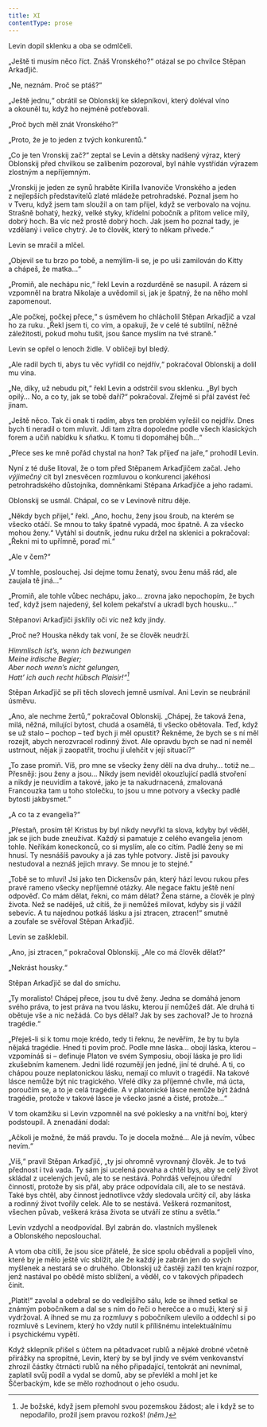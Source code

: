 ```yaml
---
title: XI
contentType: prose
---
```


Levin dopil sklenku a oba se odmlčeli.

„Ještě ti musím něco říct. Znáš Vronského?“ otázal se po chvilce Stěpan Arkaďjič.

„Ne, neznám. Proč se ptáš?“

„Ještě jednu,“ obrátil se Oblonskij ke sklepníkovi, který doléval víno a okouněl tu, když ho nejméně potřebovali.

„Proč bych měl znát Vronského?“

„Proto, že je to jeden z tvých konkurentů.“

„Co je ten Vronskij zač?“ zeptal se Levin a dětsky nadšený výraz, který Oblonskij před chvilkou se zalíbením pozoroval, byl náhle vystřídán výrazem zlostným a nepříjemným.

„Vronskij je jeden ze synů hraběte Kirilla Ivanoviče Vronského a jeden z nejlepších představitelů zlaté mládeže petrohradské. Poznal jsem ho v Tveru, když jsem tam sloužil a on tam přijel, když se verbovalo na vojnu. Strašně bohatý, hezký, velké styky, křídelní pobočník a přitom velice milý, dobrý hoch. Ba víc než prostě dobrý hoch. Jak jsem ho poznal tady, je vzdělaný i velice chytrý. Je to člověk, který to někam přivede.“

Levin se mračil a mlčel.

„Objevil se tu brzo po tobě, a nemýlím-li se, je po uši zamilován do Kitty a chápeš, že matka…“

„Promiň, ale nechápu nic,“ řekl Levin a rozdurděně se nasupil. A rázem si vzpomněl na bratra Nikolaje a uvědomil si, jak je špatný, že na něho mohl zapomenout.

„Ale počkej, počkej přece,“ s úsměvem ho chlácholil Stěpan Arkaďjič a vzal ho za ruku. „Řekl jsem ti, co vím, a opakuji, že v celé té subtilní, něžné záležitosti, pokud mohu tušit, jsou šance myslím na tvé straně.“

Levin se opřel o lenoch židle. V obličeji byl bledý.

„Ale radil bych ti, abys tu věc vyřídil co nejdřív,“ pokračoval Oblonskij a dolil mu vína.

„Ne, díky, už nebudu pít,“ řekl Levin a odstrčil svou sklenku. „Byl bych opilý… No, a co ty, jak se tobě daří?“ pokračoval. Zřejmě si přál zavést řeč jinam.

„Ještě něco. Tak či onak ti radím, abys ten problém vyřešil co nejdřív. Dnes bych ti neradil o tom mluvit. Jdi tam zítra dopoledne podle všech klasických forem a učiň nabídku k sňatku. K tomu ti dopomáhej bůh…“

„Přece ses ke mně pořád chystal na hon? Tak přijeď na jaře,“ prohodil Levin.

Nyní z té duše litoval, že o tom před Stěpanem Arkaďjičem začal. Jeho _výjimečný_ cit byl znesvěcen rozmluvou o konkurenci jakéhosi petrohradského důstojníka, domněnkami Stěpana Arkaďjiče a jeho radami.

Oblonskij se usmál. Chápal, co se v Levinově nitru děje.

„Někdy bych přijel,“ řekl. „Ano, hochu, ženy jsou šroub, na kterém se všecko otáčí. Se mnou to taky špatně vypadá, moc špatně. A za všecko mohou ženy.“ Vytáhl si doutník, jednu ruku držel na sklenici a pokračoval: „Řekni mi to upřímně, poraď mi.“

„Ale v čem?“

„V tomhle, poslouchej. Jsi dejme tomu ženatý, svou ženu máš rád, ale zaujala tě jiná…“

„Promiň, ale tohle vůbec nechápu, jako… zrovna jako nepochopím, že bych teď, když jsem najedený, šel kolem pekařství a ukradl bych housku…“

Stěpanovi Arkaďjiči jiskřily oči víc než kdy jindy.

„Proč ne? Houska někdy tak voní, že se člověk neudrží.

_Himmlisch ist’s, wenn ich bezwungen  
Meine irdische Begier;  
Aber noch wenn’s nicht gelungen,  
Hatt’ ich auch recht hübsch Plaisir!“[^8]_

Stěpan Arkaďjič se při těch slovech jemně usmíval. Ani Levin se neubránil úsměvu.

„Ano, ale nechme žertů,“ pokračoval Oblonskij. „Chápej, že taková žena, milá, něžná, milující bytost, chudá a osamělá, ti všecko obětovala. Teď, když se už stalo – pochop – teď bych ji měl opustit? Řekněme, že bych se s ní měl rozejít, abych nerozvracel rodinný život. Ale opravdu bych se nad ní neměl ustrnout, nějak ji zaopatřit, trochu jí ulehčit v její situaci?“

„To zase promiň. Víš, pro mne se všecky ženy dělí na dva druhy… totiž ne… Přesněji: jsou ženy a jsou… Nikdy jsem neviděl okouzlující padlá stvoření a nikdy je neuvidím a takové, jako je ta nakudrnacená, zmalovaná Francouzka tam u toho stolečku, to jsou u mne potvory a všecky padlé bytosti jakbysmet.“

„A co ta z evangelia?“

„Přestaň, prosím tě! Kristus by byl nikdy nevyřkl ta slova, kdyby byl věděl, jak se jich bude zneužívat. Každý si pamatuje z celého evangelia jenom tohle. Neříkám koneckonců, co si myslím, ale co cítím. Padlé ženy se mi hnusí. Ty nesnášíš pavouky a já zas tyhle potvory. Jistě jsi pavouky nestudoval a neznáš jejich mravy. Se mnou je to stejné.“

„Tobě se to mluví! Jsi jako ten Dickensův pán, který hází levou rukou přes pravé rameno všecky nepříjemné otázky. Ale negace faktu ještě není odpověď. Co mám dělat, řekni, co mám dělat? Žena stárne, a člověk je plný života. Než se naděješ, už cítíš, že ji nemůžeš milovat, kdyby sis jí vážil sebevíc. A tu najednou potkáš lásku a jsi ztracen, ztracen!“ smutně a zoufale se svěřoval Stěpan Arkaďjič.

Levin se zašklebil.

„Ano, jsi ztracen,“ pokračoval Oblonskij. „Ale co má člověk dělat?“

„Nekrást housky.“

Stěpan Arkaďjič se dal do smíchu.

„Ty moralisto! Chápej přece, jsou tu dvě ženy. Jedna se domáhá jenom svého práva, to jest práva na tvou lásku, kterou jí nemůžeš dát. Ale druhá ti obětuje vše a nic nežádá. Co bys dělal? Jak by ses zachoval? Je to hrozná tragédie.“

„Přeješ-li si k tomu moje krédo, tedy ti řeknu, že nevěřím, že by tu byla nějaká tragédie. Hned ti povím proč. Podle mne láska… obojí láska, kterou – vzpomínáš si – definuje Platon ve svém Symposiu, obojí láska je pro lidi zkušebním kamenem. Jedni lidé rozumějí jen jedné, jiní té druhé. A ti, co chápou pouze neplatonickou lásku, nemají co mluvit o tragédii. Na takové lásce nemůže být nic tragického. Vřelé díky za příjemné chvíle, má úcta, poroučím se, a to je celá tragédie. A v platonické lásce nemůže být žádná tragédie, protože v takové lásce je všecko jasné a čisté, protože…“

V tom okamžiku si Levin vzpomněl na své poklesky a na vnitřní boj, který podstoupil. A znenadání dodal:

„Ačkoli je možné, že máš pravdu. To je docela možné… Ale já nevím, vůbec nevím.“

„Víš,“ pravil Stěpan Arkaďjič, „ty jsi ohromně vyrovnaný člověk. Je to tvá přednost i tvá vada. Ty sám jsi ucelená povaha a chtěl bys, aby se celý život skládal z ucelených jevů, ale to se nestává. Pohrdáš veřejnou úřední činností, protože by sis přál, aby práce odpovídala cíli, ale to se nestává. Také bys chtěl, aby činnost jednotlivce vždy sledovala určitý cíl, aby láska a rodinný život tvořily celek. Ale to se nestává. Veškerá rozmanitost, všechen půvab, veškerá krása života se utváří ze stínu a světla.“

Levin vzdychl a neodpovídal. Byl zabrán do. vlastních myšlenek a Oblonského neposlouchal.

A vtom oba cítili, že jsou sice přátelé, že sice spolu obědvali a popíjeli víno, které by je mělo ještě víc sblížit, ale že každý je zabrán jen do svých myšlenek a nestará se o druhého. Oblonskij už častěji zažil ten krajní rozpor, jenž nastával po obědě místo sblížení, a věděl, co v takových případech činit.

„Platit!“ zavolal a odebral se do vedlejšího sálu, kde se ihned setkal se známým pobočníkem a dal se s ním do řeči o herečce a o muži, který si ji vydržoval. A ihned se mu za rozmluvy s pobočníkem ulevilo a oddechl si po rozmluvě s Levinem, který ho vždy nutil k přílišnému intelektuálnímu i psychickému vypětí.

Když sklepník přišel s účtem na pětadvacet rublů a nějaké drobné včetně přirážky na spropitné, Levin, který by se byl jindy ve svém venkovanství zhrozil částky čtrnácti rublů na něho připadající, tentokrát ani nevnímal, zaplatil svůj podíl a vydal se domů, aby se převlékl a mohl jet ke Ščerbackým, kde se mělo rozhodnout o jeho osudu.

  

[^8]: Je božské, když jsem přemohl svou pozemskou žádost; ale i když se to nepodařilo, prožil jsem pravou rozkoš! _(něm.)_
